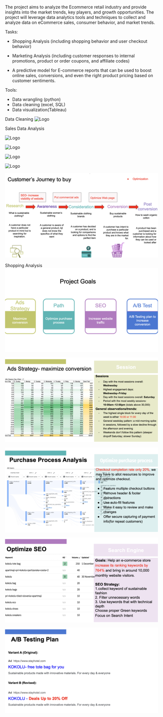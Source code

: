 The project aims to analyze the Ecommerce retail industry and provide insights into the market trends, key players, and growth opportunities. The project will leverage data analytics tools and techniques to collect and analyze data on eCommerce sales, consumer behavior, and market trends.

Tasks:

- Shopping Analysis (including shopping behavior and user checkout behavior)

- Marketing Analysis (including customer responses to internal promotions, product or order coupons, and affiliate codes)

- A predictive model for E-commerce reports that can be used to boost online sales, conversions, and even the right product pricing based on customer sentiments.

Tools: 

- Data wrangling (python)
- Data cleaning (excel, SQL)
- Data visualization(Tableau)

Data Cleaning
![Logo](https://github.com/JerylLee/EcommerceMarketAnalysis/blob/main/data%20cleaning.png?raw=true)

Sales Data Analysis

![Logo](https://github.com/JerylLee/EcommerceMarketAnalysis/blob/main/Sales%20details.png?raw=true)

![Logo](https://github.com/JerylLee/EcommerceMarketAnalysis/blob/main/Customer%20details.png?raw=true)

![Logo](https://github.com/JerylLee/EcommerceMarketAnalysis/blob/main/Product%20details.png?raw=true)

![Logo](https://github.com/JerylLee/EcommerceMarketAnalysis/blob/main/Product%20details.png?raw=true)

![Logo](https://github.com/JerylLee/Ecommerce-process-flow-analysis/blob/main/Screen%20Shot%202022-12-30%20at%208.53.28%20AM.png?raw=true)

Shopping Analysis
![Logo](https://github.com/JerylLee/Ecommerce-process-flow-analysis/blob/main/Screen%20Shot%202022-12-30%20at%208.53.39%20AM.png?raw=true)

![Logo](https://github.com/JerylLee/Ecommerce-process-flow-analysis/blob/main/Screen%20Shot%202022-12-30%20at%208.53.48%20AM.png?raw=true)

![Logo](https://github.com/JerylLee/Ecommerce-process-flow-analysis/blob/main/Screen%20Shot%202022-12-30%20at%208.54.00%20AM.png?raw=true)

![Logo](https://github.com/JerylLee/Ecommerce-process-flow-analysis/blob/main/Screen%20Shot%202022-12-30%20at%208.54.12%20AM.png?raw=true)

![Logo](https://github.com/JerylLee/Ecommerce-process-flow-analysis/blob/main/Screen%20Shot%202022-12-30%20at%208.54.21%20AM.png?raw=true)

